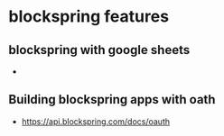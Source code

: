 # blockspring features

## blockspring with google sheets

* 

## Building blockspring apps with oath

* https://api.blockspring.com/docs/oauth

